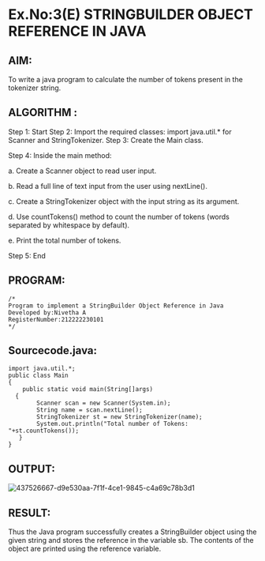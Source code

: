 # Ex.No:3(E)  STRINGBUILDER OBJECT REFERENCE IN JAVA

## AIM:
To write a java program to calculate the number of tokens present in the tokenizer string.
## ALGORITHM :
Step 1: Start Step 
2: Import the required classes: import java.util.* for Scanner and StringTokenizer.
Step 3: Create the Main class.

Step 4: Inside the main method:

a. Create a Scanner object to read user input.

b. Read a full line of text input from the user using nextLine().

c. Create a StringTokenizer object with the input string as its argument.

d. Use countTokens() method to count the number of tokens (words separated by whitespace by default).

e. Print the total number of tokens.

Step 5: End


## PROGRAM:
 ```
/*
Program to implement a StringBuilder Object Reference in Java
Developed by:Nivetha A
RegisterNumber:212222230101  
*/
```

## Sourcecode.java:

```
import java.util.*;
public class Main
{
    public static void main(String[]args)
  {
        Scanner scan = new Scanner(System.in);
        String name = scan.nextLine();
        StringTokenizer st = new StringTokenizer(name);
        System.out.println("Total number of Tokens: "+st.countTokens());
   }
}
```

## OUTPUT:

![437526667-d9e530aa-7f1f-4ce1-9845-c4a69c78b3d1](https://github.com/user-attachments/assets/0e69171e-ee16-44ca-b8ae-817cac285557)


## RESULT:
Thus the  Java program successfully creates a StringBuilder object using the given string and stores the reference in the variable sb. The contents of the object are printed using the reference variable.
